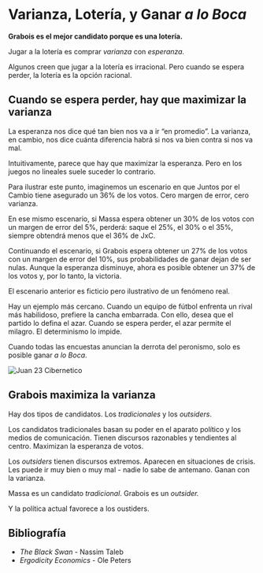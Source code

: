 # Varianza, Lotería, y Ganar *a lo Boca*

**Grabois es el mejor candidato porque es una lotería.**

Jugar a la lotería es comprar *varianza* con *esperanza.*

Algunos creen que jugar a la lotería es irracional. Pero cuando se espera perder, la lotería es la opción racional. 

## Cuando se espera perder, hay que maximizar la varianza

La esperanza nos dice qué tan bien nos va a ir “en promedio”. La varianza, en cambio, nos dice cuánta diferencia habrá si nos va bien contra si nos va mal.

Intuitivamente, parece que hay que maximizar la esperanza. Pero en los juegos no lineales suele suceder lo contrario.

Para ilustrar este punto, imaginemos un escenario en que Juntos por el Cambio tiene asegurado un 36% de los votos. Cero margen de error, cero varianza.

En ese mismo escenario, si Massa espera obtener un 30% de los votos con un margen de error del 5%, perderá: saque el 25%, el 30% o el 35%, siempre obtendrá menos que el 36% de JxC.

Continuando el escenario, si Grabois espera obtener un 27% de los votos con un margen de error del 10%, sus probabilidades de ganar dejan de ser nulas. Aunque la esperanza disminuye, ahora es posible obtener un 37% de los votos y, por lo tanto, la victoria.

El escenario anterior es ficticio pero ilustrativo de un fenómeno real. 

Hay un ejemplo más cercano. Cuando un equipo de fútbol enfrenta un rival más habilidoso, prefiere la cancha embarrada. Con ello, desea que el partido lo defina el azar. Cuando se espera perder, el azar permite el milagro. El determinismo lo impide. 

Cuando todas las encuestas anuncian la derrota del peronismo, solo es posible ganar *a lo Boca*.

![Juan 23 Cibernetico](https://juanveintitres.github.io/grabornetica/imagenes/juan23-2.png)

## Grabois maximiza la varianza

Hay dos tipos de candidatos. Los *tradicionales* y los *outsiders*.

Los candidatos tradicionales basan su poder en el aparato político y los medios de comunicación. Tienen discursos razonables y tendientes al centro. Maximizan la esperanza de votos.

Los *outsiders* tienen discursos extremos. Aparecen en situaciones de crisis. Les puede ir muy bien o muy mal - nadie lo sabe de antemano. Ganan con la varianza.

Massa es un candidato *tradicional*. Grabois es un *outsider.* 

Y la política actual favorece a los oustiders.

## Bibliografía

- _The Black Swan_ - Nassim Taleb
- _Ergodicity Economics_ - Ole Peters
